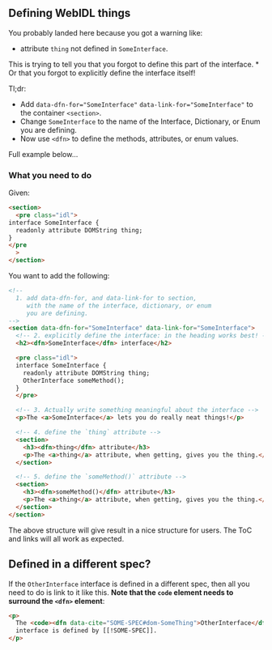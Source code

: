 ## Defining WebIDL things

You probably landed here because you got a warning like:

- attribute `thing` not defined in `SomeInterface`.

This is trying to tell you that you forgot to define this part of the interface. \* Or that you forgot to explicitly define the interface itself!

Tl;dr:

- Add `data-dfn-for="SomeInterface"` `data-link-for="SomeInterface"` to the container `<section>`.
- Change `SomeInterface` to the name of the Interface, Dictionary, or Enum you are defining.
- Now use `<dfn>` to define the methods, attributes, or enum values.

Full example below...

### What you need to do

Given:

```html
<section>
  <pre class="idl">
interface SomeInterface {
  readonly attribute DOMString thing;
}
</pre
  >
</section>
```

You want to add the following:

```html
<!--
  1. add data-dfn-for, and data-link-for to section,
     with the name of the interface, dictionary, or enum
     you are defining.
-->
<section data-dfn-for="SomeInterface" data-link-for="SomeInterface">
  <!-- 2. explicitly define the interface: in the heading works best! -->
  <h2><dfn>SomeInterface</dfn> interface</h2>

  <pre class="idl">
  interface SomeInterface {
    readonly attribute DOMString thing;
    OtherInterface someMethod();
  }
  </pre>

  <!-- 3. Actually write something meaningful about the interface -->
  <p>The <a>SomeInterface</a> lets you do really neat things!</p>

  <!-- 4. define the `thing` attribute -->
  <section>
    <h3><dfn>thing</dfn> attribute</h3>
    <p>The <a>thing</a> attribute, when getting, gives you the thing.</p>
  </section>

  <!-- 5. define the `someMethod()` attribute -->
  <section>
    <h3><dfn>someMethod()</dfn> attribute</h3>
    <p>The <a>thing</a> attribute, when getting, gives you the thing.</p>
  </section>
</section>
```

The above structure will give result in a nice structure for users. The ToC and links will all work as expected.

## Defined in a different spec?

If the `OtherInterface` interface is defined in a different spec, then all you need to do is link to it like this. **Note that the `code` element needs to surround the `<dfn>` element**:

```html
<p>
  The <code><dfn data-cite="SOME-SPEC#dom-SomeThing">OtherInterface</dfn></code>
  interface is defined by [[!SOME-SPEC]].
</p>
```
